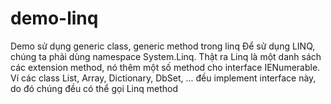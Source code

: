 # demo-linq
Demo sử dụng generic class, generic method trong linq
Để sử dụng LINQ, chúng ta phải dùng namespace System.Linq.
Thật ra Linq là một danh sách các extension method, nó thêm một số method cho interface IENumerable.
Ví các class List, Array, Dictionary, DbSet, ... đều implement interface này, do đó chúng đều có thể gọi Linq method
